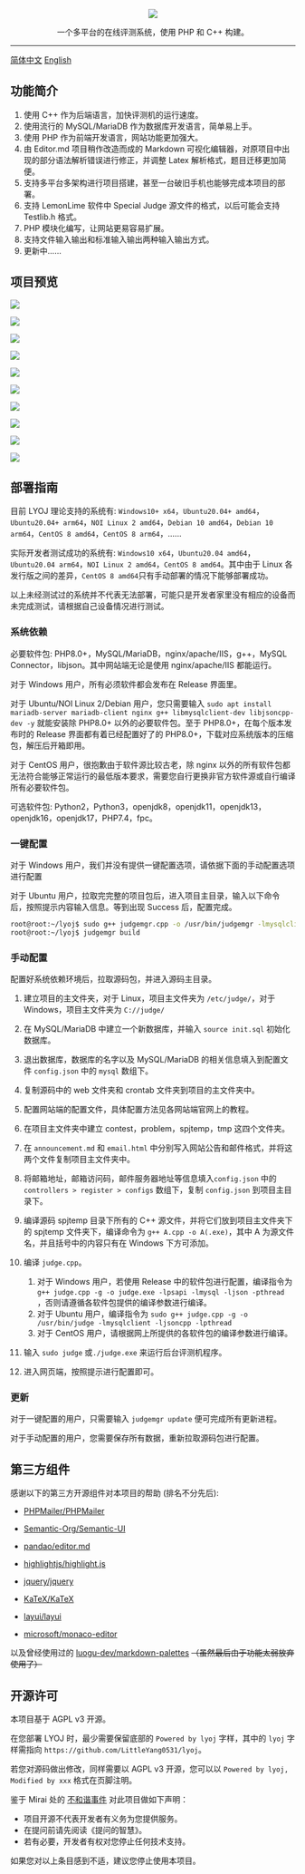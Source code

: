 <p align="center"><img src="https://cdn.jsdelivr.net/gh/LittleYang0531/image/lyoj/logo.png"></p>

<p align="center">一个多平台的在线评测系统，使用 PHP 和 C++ 构建。</p>

------

[简体中文](./readme.md) [English](./readme-en.md)

## 功能简介

1. 使用 C++ 作为后端语言，加快评测机的运行速度。
2. 使用流行的 MySQL/MariaDB 作为数据库开发语言，简单易上手。
3. 使用 PHP 作为前端开发语言，网站功能更加强大。
4. 由 Editor.md 项目稍作改造而成的 Markdown 可视化编辑器，对原项目中出现的部分语法解析错误进行修正，并调整 Latex 解析格式，题目迁移更加简便。
5. 支持多平台多架构进行项目搭建，甚至一台破旧手机也能够完成本项目的部署。
6. 支持 LemonLime 软件中 Special Judge 源文件的格式，以后可能会支持 Testlib.h 格式。
7. PHP 模块化编写，让网站更易容易扩展。
7. 支持文件输入输出和标准输入输出两种输入输出方式。
8. 更新中......

## 项目预览

![](https://cdn.jsdelivr.net/gh/LittleYang0531/image/lyoj/1.jpg)

![](https://cdn.jsdelivr.net/gh/LittleYang0531/image/lyoj/2.jpg)

![](https://cdn.jsdelivr.net/gh/LittleYang0531/image/lyoj/3.jpg)

![](https://cdn.jsdelivr.net/gh/LittleYang0531/image/lyoj/4.jpg)

![](https://cdn.jsdelivr.net/gh/LittleYang0531/image/lyoj/5.jpg)

![](https://cdn.jsdelivr.net/gh/LittleYang0531/image/lyoj/6.jpg)

![](https://cdn.jsdelivr.net/gh/LittleYang0531/image/lyoj/7.jpg)

![](https://cdn.jsdelivr.net/gh/LittleYang0531/image/lyoj/8.jpg)

![](https://cdn.jsdelivr.net/gh/LittleYang0531/image/lyoj/9.jpg)

![](https://cdn.jsdelivr.net/gh/LittleYang0531/image/lyoj/10.jpg)

## 部署指南

目前 LYOJ 理论支持的系统有: `Windows10+ x64`，`Ubuntu20.04+ amd64`，`Ubuntu20.04+ arm64`，`NOI Linux 2 amd64`，`Debian 10 amd64`，`Debian 10 arm64`，`CentOS 8 amd64`，`CentOS 8 arm64`，......

实际开发者测试成功的系统有: `Windows10 x64`，`Ubuntu20.04 amd64`，`Ubuntu20.04 arm64`，`NOI Linux 2 amd64`，`CentOS 8 amd64`。其中由于 Linux 各发行版之间的差异，`CentOS 8 amd64`只有手动部署的情况下能够部署成功。

以上未经测试过的系统并不代表无法部署，可能只是开发者家里没有相应的设备而未完成测试，请根据自己设备情况进行测试。

### 系统依赖

必要软件包: PHP8.0+，MySQL/MariaDB，nginx/apache/IIS，g++，MySQL Connector，libjson。其中网站端无论是使用 nginx/apache/IIS 都能运行。

对于 Windows 用户，所有必须软件都会发布在 Release 界面里。

对于 Ubuntu/NOI Linux 2/Debian 用户，您只需要输入 `sudo apt install mariadb-server mariadb-client nginx g++ libmysqlclient-dev libjsoncpp-dev -y` 就能安装除 PHP8.0+ 以外的必要软件包。至于 PHP8.0+，在每个版本发布时的 Release 界面都有着已经配置好了的 PHP8.0+，下载对应系统版本的压缩包，解压后开箱即用。

对于 CentOS 用户，很抱歉由于软件源比较古老，除 nginx 以外的所有软件包都无法符合能够正常运行的最低版本要求，需要您自行更换非官方软件源或自行编译所有必要软件包。

可选软件包: Python2，Python3，openjdk8，openjdk11，openjdk13，openjdk16，openjdk17，PHP7.4，fpc。

### 一键配置

对于 Windows 用户，我们并没有提供一键配置选项，请依据下面的手动配置选项进行配置

对于 Ubuntu 用户，拉取完完整的项目包后，进入项目主目录，输入以下命令后，按照提示内容输入信息。等到出现 Success 后，配置完成。 

```bash
root@root:~/lyoj$ sudo g++ judgemgr.cpp -o /usr/bin/judgemgr -lmysqlclient -ljsoncpp -O2
root@root:~/lyoj$ judgemgr build
```

### 手动配置

配置好系统依赖环境后，拉取源码包，并进入源码主目录。

1. 建立项目的主文件夹，对于 Linux，项目主文件夹为 `/etc/judge/`，对于 Windows，项目主文件夹为 `C://judge/`

2. 在 MySQL/MariaDB 中建立一个新数据库，并输入 `source init.sql` 初始化数据库。
3. 退出数据库，数据库的名字以及 MySQL/MariaDB 的相关信息填入到配置文件 `config.json` 中的 `mysql` 数组下。
4. 复制源码中的 web 文件夹和 crontab 文件夹到项目的主文件夹中。
5. 配置网站端的配置文件，具体配置方法见各网站端官网上的教程。
6. 在项目主文件夹中建立 contest，problem，spjtemp，tmp 这四个文件夹。
7. 在 `announcement.md` 和 `email.html` 中分别写入网站公告和邮件格式，并将这两个文件复制项目主文件夹中。
8. 将邮箱地址，邮箱访问码，邮件服务器地址等信息填入`config.json` 中的 `controllers > register > configs` 数组下，复制 `config.json` 到项目主目录下。 
9. 编译源码 spjtemp 目录下所有的 C++ 源文件，并将它们放到项目主文件夹下的 spjtemp 文件夹下，编译命令为 `g++ A.cpp -o A(.exe)`，其中 A 为源文件名，并且括号中的内容只有在 Windows 下方可添加。
10. 编译 `judge.cpp`。
    1. 对于 Windows 用户，若使用 Release 中的软件包进行配置，编译指令为 `g++ judge.cpp -g -o judge.exe -lpsapi -lmysql -ljson -pthread `，否则请遵循各软件包提供的编译参数进行编译。
    2. 对于 Ubuntu 用户，编译指令为 `sudo g++ judge.cpp -g -o /usr/bin/judge -lmysqlclient -ljsoncpp -lpthread`
    3. 对于 CentOS 用户，请根据网上所提供的各软件包的编译参数进行编译。
11. 输入 `sudo judge` 或`./judge.exe` 来运行后台评测机程序。
12. 进入网页端，按照提示进行配置即可。

###  更新

对于一键配置的用户，只需要输入 `judgemgr update` 便可完成所有更新进程。

对于手动配置的用户，您需要保存所有数据，重新拉取源码包进行配置。

## 第三方组件

感谢以下的第三方开源组件对本项目的帮助 (排名不分先后): 

- [PHPMailer/PHPMailer](https://github.com/PHPMailer/PHPMailer)

- [Semantic-Org/Semantic-UI](https://github.com/Semantic-Org/Semantic-UI)
- [pandao/editor.md](https://github.com/pandao/editor.md)
- [highlightjs/highlight.js](https://github.com/highlightjs/highlight.js)
- [jquery/jquery](https://github.com/jquery/jquery)
- [KaTeX/KaTeX](https://github.com/KaTeX/KaTeX)
- [layui/layui](https://github.com/layui/layui)
- [microsoft/monaco-editor](https://github.com/microsoft/monaco-editor)

以及曾经使用过的 [luogu-dev/markdown-palettes](https://github.com/luogu-dev/markdown-palettes) ~~（虽然最后由于功能太弱放弃使用了）~~

## 开源许可

本项目基于 AGPL v3 开源。

在您部署 LYOJ 时，最少需要保留底部的 `Powered by lyoj` 字样，其中的 `lyoj` 字样需指向 `https://github.com/LittleYang0531/lyoj`。

若您对源码做出修改，同样需要以 AGPL v3 开源，您可以以 `Powered by lyoj, Modified by xxx` 格式在页脚注明。

鉴于 Mirai 处的 [不和谐事件](https://github.com/mamoe/mirai/issues/850) 对此项目做如下声明：

- 项目开源不代表开发者有义务为您提供服务。
- 在提问前请先阅读《提问的智慧》。
- 若有必要，开发者有权对您停止任何技术支持。

如果您对以上条目感到不适，建议您停止使用本项目。